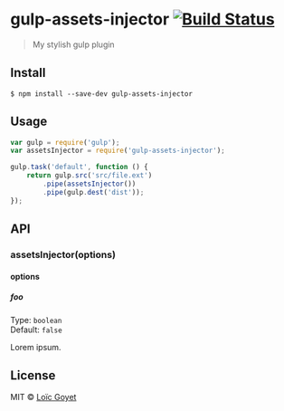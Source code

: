 # gulp-assets-injector [![Build Status](https://travis-ci.org/loicgoyet/gulp-assets-injector.svg?branch=master)](https://travis-ci.org/loicgoyet/gulp-assets-injector)

> My stylish gulp plugin


## Install

```
$ npm install --save-dev gulp-assets-injector
```


## Usage

```js
var gulp = require('gulp');
var assetsInjector = require('gulp-assets-injector');

gulp.task('default', function () {
	return gulp.src('src/file.ext')
		.pipe(assetsInjector())
		.pipe(gulp.dest('dist'));
});
```


## API

### assetsInjector(options)

#### options

##### foo

Type: `boolean`  
Default: `false`

Lorem ipsum.


## License

MIT © [Loïc Goyet](https://github.com/loicgoyet)
